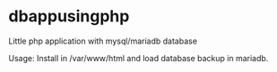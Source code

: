 # dbappusingphp
Little php application with mysql/mariadb database

Usage: Install in /var/www/html and load database backup in mariadb.
